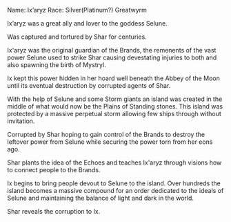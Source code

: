 Name: Ix’aryz
Race: Silver(Platinum?) Greatwyrm

Ix’aryz was a great ally and lover to the goddess Selune. 

Was captured and tortured by Shar for centuries. 

Ix'aryz was the original guardian of the Brands, the remenents of the vast power Selune used to strike Shar causing devestating injuries to both and also spawning the birth of Mystryl. 

Ix kept this power hidden in her hoard well beneath the Abbey of the Moon until its eventual destruction by corrupted agents of Shar.  

With the help of Selune and some Storm giants an island was created in the middle of what would now be the Plains of Standing stones. This island was protected by a massive perpetual storm allowing few ships through without invitation. 

Corrupted by Shar hoping to gain control of the Brands to destroy the leftover power from Selune while securing the power torn from her eons ago. 

Shar plants the idea of the Echoes and teaches Ix'aryz through visions how to connect people to the Brands. 

Ix begins to bring people devout to Selune to the island. Over hundreds the island becomes a massive compound for an order dedicated to the ideals of Selune and maintaining the balance of light and dark in the world. 

Shar reveals the corruption to Ix. 



